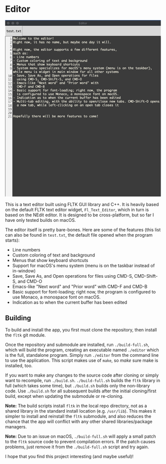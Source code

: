 # Editor

![Screenshot](screenshot.png)

This is a text editor built using FLTK GUI library and C++. It is heavily based on the default
FLTK text editor widget, `Fl_Text_Editor`, which in turn is based on the NEdit
editor. It is designed to be cross-platform, but so far I have only tested builds
on macOS.

The editor itself is pretty bare-bones. Here are some of the features (this list
can also be found in `test.txt`, the default file opened when the program starts):

- Line numbers
- Custom coloring of text and background
- Menus that show keyboard shortcuts
- Support for macOS's menu system (menu is on the taskbar instead of in-window)
- Save, Save As, and Open operations for files
  using CMD-S, CMD-Shift-S, and CMD-O
- Emacs-like "Next word" and "Prior word" with
  CMD-F and CMD-B
- Basic support for font-loading; right now, the program
  is configured to use Monaco, a monospace font on macOS.
- Indication as to when the current buffer has been edited

## Building

To build and install the app, you first must clone the repository, then
install the `fltk` git module.

Once the repository and submodule are installed, run `./build-full.sh`, which will
build the program, creating an executable named `./editor` which is the full,
standalone program. Simply run `./editor` from the command line to use the application.
This script makes use of `make`, so *make* sure make is installed, too.

If you want to make any changes to the source code after cloning or simply want to
recompile, run `./build.sh`. `./build-full.sh` builds the `fltk` library in full
(which takes some time), but `./build.sh` builds only the non-library code. Use
`./build.sh` for all subsequent builds after the initial cloning/first build,
except when updating the submodule or re-cloning.

**Note:** The build scripts install `fltk` in the local repo directory, not as a
shared library in the standard install location (e.g. `/usr/lib`). This makes it
simpler to install and reinstall the `fltk` submodule, and also reduces the chance
that the app will conflict with any other shared libraries/package managers. 

**Note:** Due to an issue on macOS, `./build-full.sh` will apply a
small patch to the `fltk` source code to prevent compilation errors. If the patch
causes problems, just remove it from the `./build-full.sh` script and try again.

I hope that you find this project interesting (and maybe useful)!